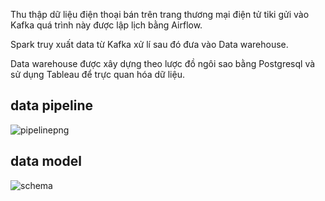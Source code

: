 Thu thập dữ liệu điện thoại bán trên trang thương mại điện tử tiki gửi vào Kafka quá trình này được lập lịch bằng Airflow. 

Spark truy xuất data từ Kafka xử lí sau đó đưa vào Data warehouse. 

Data warehouse được xây dựng theo lược đồ ngôi sao bằng Postgresql và sử dụng Tableau để trực quan hóa dữ liệu.

## data pipeline
![pipelinepng](https://github.com/hung14102001/Final_project/assets/69703127/241b6739-29a1-4951-b927-942f1bb530a4)

## data model

![schema](https://github.com/hung14102001/Final_project/assets/69703127/951e66d8-d8b0-4101-9a27-5339716aa14d)
